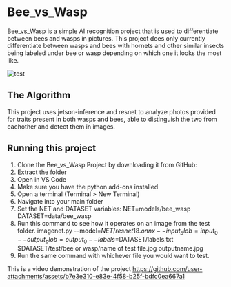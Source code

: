 # Bee_vs_Wasp

Bee_vs_Wasp is a simple AI recognition project that is used to differentiate between bees and wasps in pictures. This project does only currently differentiate between wasps and bees with hornets and other similar insects being labeled under bee or wasp depending on which one it looks the most like.

![test](https://github.com/user-attachments/assets/d0156474-0088-413f-a743-a38effebdda2)

## The Algorithm

This project uses jetson-inference and resnet to analyze photos provided for traits present in both wasps and bees, able to distinguish the two from eachother and detect them in images.

## Running this project

1. Clone the Bee_vs_Wasp Project by downloading it from GitHub:
2. Extract the folder
3. Open in VS Code
4. Make sure you have the python add-ons installed
5. Open a terminal (Terminal > New Terminal)
6. Navigate into your main folder
15. Set the NET and DATASET variables:
  NET=models/bee_wasp
  DATASET=data/bee_wasp
16. Run this command to see how it operates on an image from the test folder.
      imagenet.py --model=$NET/resnet18.onnx --input_blob=input_0 --output_blob=output_0 --    labels=$DATASET/labels.txt $DATASET/test/bee or wasp/name of test file.jpg outputname.jpg
17. Run the same command with whichever file you would want to test.

This is a video demonstration of the project
https://github.com/user-attachments/assets/b7e3e310-e83e-4f58-b25f-bdfc0ea667a1


